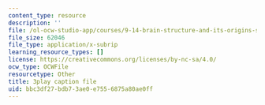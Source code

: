 ```yaml
---
content_type: resource
description: ''
file: /ol-ocw-studio-app/courses/9-14-brain-structure-and-its-origins-spring-2014/bbc3df27bdb73ae0e7556875a80ae0ff_555142.srt
file_size: 62046
file_type: application/x-subrip
learning_resource_types: []
license: https://creativecommons.org/licenses/by-nc-sa/4.0/
ocw_type: OCWFile
resourcetype: Other
title: 3play caption file
uid: bbc3df27-bdb7-3ae0-e755-6875a80ae0ff
---
```

